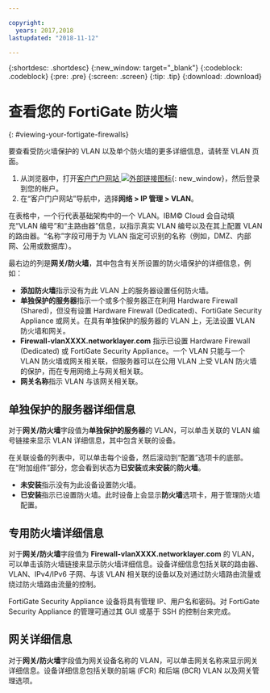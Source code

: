 ```yaml
---

copyright:
  years: 2017,2018
lastupdated: "2018-11-12"

---
```


{:shortdesc: .shortdesc}
{:new_window: target="_blank"}
{:codeblock: .codeblock}
{:pre: .pre}
{:screen: .screen}
{:tip: .tip}
{:download: .download}

# 查看您的 FortiGate 防火墙
{: #viewing-your-fortigate-firewalls}

要查看受防火墙保护的 VLAN 以及单个防火墙的更多详细信息，请转至 VLAN 页面。

1. 从浏览器中，打开[客户门户网站 ![外部链接图标](../../icons/launch-glyph.svg "外部链接图标")](https://control.softlayer.com/){: new_window}，然后登录到您的帐户。
2. 在“客户门户网站”导航中，选择**网络 > IP 管理 > VLAN**。

在表格中，一个行代表基础架构中的一个 VLAN。IBM© Cloud 会自动填充“VLAN 编号”和“主路由器”信息，以指示真实 VLAN 编号以及在其上配置 VLAN 的路由器。“名称”字段可用于为 VLAN 指定可识别的名称（例如，DMZ、内部网、公用或数据库）。

最右边的列是**网关/防火墙**，其中包含有关所设置的防火墙保护的详细信息，例如：

- **添加防火墙**指示没有为此 VLAN 上的服务器设置任何防火墙。
- **单独保护的服务器**指示一个或多个服务器正在利用 Hardware Firewall (Shared)，但没有设置 Hardware Firewall (Dedicated)、FortiGate Security Appliance 或网关。在具有单独保护的服务器的 VLAN 上，无法设置 VLAN 防火墙和网关。
- **Firewall-vlanXXXX.networklayer.com** 指示已设置 Hardware Firewall (Dedicated) 或 FortiGate Security Appliance。一个 VLAN 只能与一个 VLAN 防火墙或网关相关联，但服务器可以在公用 VLAN 上受 VLAN 防火墙的保护，而在专用网络上与网关相关联。
- **网关名称**指示 VLAN 与该网关相关联。

## 单独保护的服务器详细信息

对于**网关/防火墙**字段值为**单独保护的服务器**的 VLAN，可以单击关联的 VLAN 编号链接来显示 VLAN 详细信息，其中包含关联的设备。

在关联设备的列表中，可以单击每个设备，然后滚动到“配置”选项卡的底部。在“附加组件”部分，您会看到状态为**已安装**或**未安装**的**防火墙**。

- **未安装**指示没有为此设备设置防火墙。
- **已安装**指示已设置防火墙。此时设备上会显示**防火墙**选项卡，用于管理防火墙配置。

## 专用防火墙详细信息

对于**网关/防火墙**字段值为 **Firewall-vlanXXXX.networklayer.com** 的 VLAN，可以单击该防火墙链接来显示防火墙详细信息。设备详细信息包括关联的路由器、VLAN、IPv4/IPv6 子网、与该 VLAN 相关联的设备以及对通过防火墙路由流量或绕过防火墙路由流量的控制。

FortiGate Security Appliance 设备将具有管理 IP、用户名和密码。对 FortiGate Security Appliance 的管理可通过其 GUI 或基于 SSH 的控制台来完成。

## 网关详细信息

对于**网关/防火墙**字段值为网关设备名称的 VLAN，可以单击网关名称来显示网关详细信息。设备详细信息包括关联的前端 (FCR) 和后端 (BCR) VLAN 以及网关管理选项。
